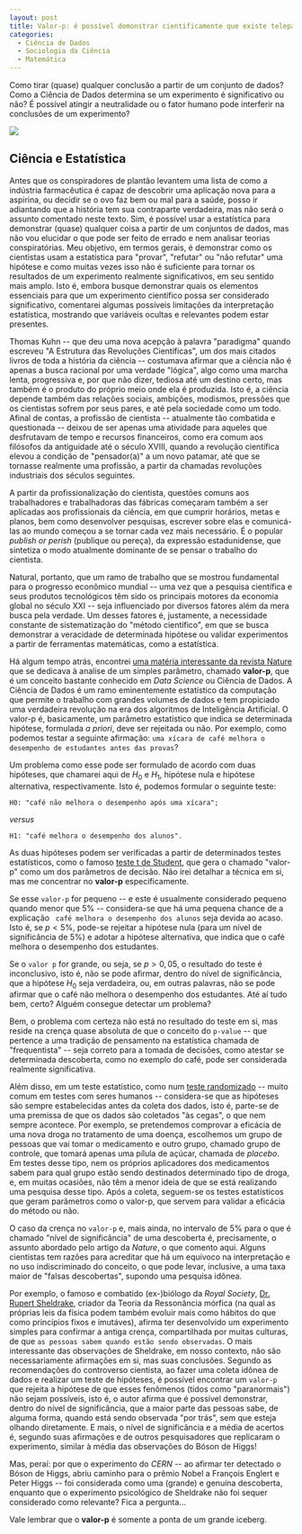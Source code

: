 ```yaml
---
layout: post
title: Valor-p: é possível demonstrar cientificamente que existe telepatia?
categories:
  - Ciência de Dados
  - Sociologia da Ciência
  - Matemática
---
```


Como tirar (quase) qualquer conclusão a partir de um conjunto de dados? Como a Ciência de Dados determina se um experimento é significativo ou não? É possível atingir a neutralidade ou o fator humano pode interferir na conclusões de um experimento?

![](https://otelegrafo.com/images/p-value.png)

## Ciência e Estatística

 Antes que os conspiradores de plantão levantem uma lista de como a indústria farmacêutica é capaz de descobrir uma aplicação nova para a aspirina, ou decidir se o ovo faz bem ou mal para a saúde, posso ir adiantando que a história tem sua contraparte verdadeira, mas não será o assunto comentado neste texto. Sim, é possível usar a estatística para demonstrar (quase) qualquer coisa a partir de um conjuntos de dados, mas não vou elucidar o que pode ser feito de errado e nem analisar teorias conspiratórias. Meu objetivo, em termos gerais, é demonstrar como os cientistas usam a estatística para "provar", "refutar" ou "não refutar" uma hipótese e como muitas vezes isso não é suficiente para tornar os resultados de um experimento realmente significativos, em seu sentido mais amplo. Isto é, embora busque demonstrar quais os elementos essenciais para que um experimento científico possa ser considerado significativo, comentarei algumas possíveis limitações da interpretação estatística, mostrando que variáveis ocultas e relevantes podem estar presentes.

Thomas Kuhn -- que deu uma nova acepção à palavra "paradigma" quando escreveu "A Estrutura das Revoluções Científicas", um dos mais citados livros de toda a história da ciência -- costumava afirmar que a ciência não é apenas a busca racional por uma verdade "lógica", algo como uma marcha lenta, progressiva e, por que não dizer, tediosa até um destino certo, mas também é o produto do próprio meio onde ela é produzida. Isto é, a ciência depende também das relações sociais, ambições, modismos, pressões que os cientistas sofrem por seus pares, e até pela sociedade como um todo. Afinal de contas, a profissão de cientista -- atualmente tão combatida e questionada -- deixou de ser apenas uma atividade para aqueles que desfrutavam de tempo e recursos financeiros, como era comum aos filósofos da antiguidade até o século XVIII, quando a revolução científica elevou a condição de "pensador(a)" a um novo patamar, até que se tornasse realmente uma profissão, a partir da chamadas revoluções industriais dos séculos seguintes.

A partir da profissionalização do cientista, questões comuns aos trabalhadores e trabalhadoras das fábricas começaram também a ser aplicadas aos profissionais da ciência, em que cumprir horários, metas e planos, bem como desenvolver pesquisas, escrever sobre elas e comunicá-las ao mundo começou a se tornar cada vez mais necessário. É o popular  *publish or perish* (publique ou pereça), da expressão estadunidense, que sintetiza o modo atualmente dominante de se pensar o trabalho do cientista.  

Natural, portanto, que um ramo de trabalho que se mostrou fundamental para o progresso econômico mundial -- uma vez que a pesquisa científica e seus produtos tecnológicos têm sido os principais motores da economia global no século XXI -- seja influenciado por diversos fatores além da mera busca pela verdade. Um desses fatores é, justamente, a necessidade constante de sistematização do "método científico", em que se busca demonstrar a veracidade de determinada hipótese ou validar experimentos a partir de ferramentas matemáticas, como a estatística.   

Há algum tempo atrás, encontrei [uma matéria interessante da revista Nature](https://www.nature.com/articles/nature.2017.22375) que se dedicava à analise de um simples parâmetro, chamado **valor-p**, que é um conceito bastante conhecido em *Data Science* ou Ciência de Dados. A Ciência de Dados é um ramo eminentemente estatístico da computação que permite o trabalho com grandes volumes de dados e tem propiciado uma verdadeira revolução na era dos algoritmos de Inteligência Artificial. O valor-p é, basicamente, um parâmetro estatístico que indica se determinada hipótese, formulada *a priori*, deve ser rejeitada ou não. Por exemplo, como podemos testar a seguinte afirmação: `uma xícara de café melhora o desempenho de estudantes antes das provas`?

Um problema como esse pode ser formulado de acordo com duas hipóteses, que chamarei aqui de $H_0$ e $H_1$, hipótese nula e hipótese alternativa, respectivamente. Isto é, podemos formular o seguinte teste:

    H0: "café não melhora o desempenho após uma xícara";

*versus*

    H1: "café melhora o desempenho dos alunos".

As duas hipóteses podem ser verificadas a partir de determinados testes estatísticos, como o famoso [teste t de Student](https://pt.wikipedia.org/wiki/Teste_t_de_Student), que gera o chamado "valor-p" como um dos parâmetros de decisão. Não irei detalhar a técnica em si, mas me concentrar no **valor-p** especificamente.

Se esse `valor-p` for pequeno -- e  este é usualmente considerado pequeno quando menor que 5% -- considera-se que há uma pequena chance de a explicação ` café melhora o desempenho dos alunos` seja devida ao acaso. Isto é, se $p<5\%$, pode-se rejeitar a hipótese nula (para um nível de significância de 5%) e adotar a hipótese alternativa, que indica que o café melhora o desempenho dos estudantes.

Se o `valor p` for grande, ou seja, se $p>0,05$, o resultado do teste é inconclusivo, isto é, não se pode afirmar, dentro do nível de significância, que a hipótese $H_0$ seja verdadeira, ou, em outras palavras, não se pode afirmar que o café não melhora o desempenho dos estudantes. Até aí tudo bem, certo? Alguém consegue detectar um problema?

Bem, o problema com certeza não está no resultado do teste em si, mas reside na crença quase absoluta de que o conceito do `p-value` -- que pertence a uma tradição de pensamento na estatística chamada de "frequentista" -- seja correto para a tomada de decisões, como atestar se determinada descoberta, como no exemplo do café, pode ser considerada realmente significativa.

Além disso, em um teste estatístico, como num [teste randomizado](https://pt.wikipedia.org/wiki/Estudo_cl%C3%ADnico_randomizado_controlado) -- muito comum em testes com seres humanos -- considera-se que as hipóteses são sempre estabelecidas antes da coleta dos dados, isto é, parte-se de uma premissa de que os dados são coletados "às cegas", o que nem sempre acontece. Por exemplo, se pretendemos comprovar a eficácia de uma nova droga no tratamento de uma doença, escolhemos um grupo de pessoas que vai tomar o medicamento e outro grupo, chamado grupo de controle, que tomará apenas uma pílula de açúcar, chamada de *placebo*. Em testes desse tipo, nem os próprios aplicadores dos medicamentos sabem para qual grupo estão sendo destinados determinado tipo de droga, e, em muitas ocasiões, não têm a menor ideia de que se está realizando uma pesquisa desse tipo. Após a coleta, seguem-se os testes estatísticos que geram parâmetros como o valor-p, que servem para validar a eficácia do método ou não.

O caso da crença no `valor-p` e, mais ainda, no intervalo de $5\%$ para o que é chamado "nível de significância" de uma descoberta é, precisamente, o assunto abordado pelo artigo da _Nature_, o que comento aqui. Alguns cientistas tem razões para acreditar que há um equívoco na interpretação e no uso indiscriminado do conceito, o que pode levar, inclusive, a uma taxa maior de "falsas descobertas", supondo uma pesquisa idônea.

Por exemplo, o famoso e combatido (ex-)biólogo da _Royal Society_, [Dr. Rupert Sheldrake](https://www.sheldrake.org/), criador da Teoria da Ressonância mórfica (na qual as próprias leis da física podem também evoluir mais como hábitos do que como princípios fixos e imutáves), afirma ter desenvolvido um experimento simples para confirmar a antiga crença, compartilhada por muitas culturas, de que `as pessoas sabem quando estão sendo observadas`. O mais interessante das observações de Sheldrake, em nosso contexto, não são necessariamente afirmações em si, mas suas conclusões. Segundo as recomendações do controverso cientista, ao fazer uma coleta idônea de dados e realizar um teste de hipóteses, é possível encontrar um `valor-p` que rejeita a hipótese de que esses fenômenos (tidos como "paranormais") não sejam possíveis, isto é, o autor afirma que é possível demonstrar, dentro do nível de significância, que a maior parte das pessoas sabe, de alguma forma, quando está sendo observada "por trás", sem que esteja olhando diretamente. E mais, o nível de significância e a média de acertos é, segundo suas afirmações e de outros pesquisadores que replicaram o experimento, similar à média das observações do Bóson de Higgs!

Mas, peraí: por que o experimento do _CERN_ -- ao afirmar ter detectado o Bóson de Higgs, abriu caminho para o prêmio Nobel a François Englert e Peter Higgs -- foi considerada como uma (grande) e genuína descoberta, enquanto que o experimento psicológico de Sheldrake não foi sequer considerado como relevante? Fica a pergunta...  

Vale lembrar que o **valor-p** é somente a ponta de um grande iceberg.
